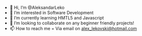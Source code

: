 - 👋 Hi, I’m @AleksandarLeko
- 👀 I’m interested in Software Development 
- 🌱 I’m currently learning HMTL5 and Javascript
- 💞️ I’m looking to collaborate on any beginner friendly projects! 
- 📫 How to reach me = Via email on alex_lekovski@hotmail.com

<!---
AleksandarLeko/AleksandarLeko is a ✨ special ✨ repository because its `README.md` (this file) appears on your GitHub profile.
You can click the Preview link to take a look at your changes.
--->
